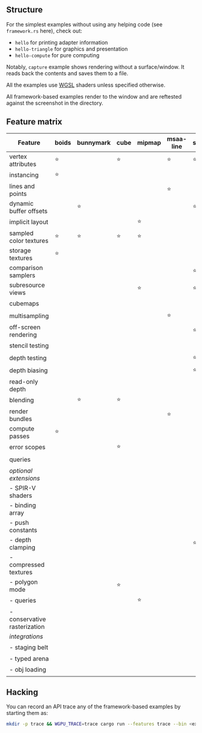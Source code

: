 ## Structure

For the simplest examples without using any helping code (see `framework.rs` here), check out:

- `hello` for printing adapter information
- `hello-triangle` for graphics and presentation
- `hello-compute` for pure computing

Notably, `capture` example shows rendering without a surface/window. It reads back the contents and saves them to a file.

All the examples use [WGSL](https://gpuweb.github.io/gpuweb/wgsl.html) shaders unless specified otherwise.

All framework-based examples render to the window and are reftested against the screenshot in the directory.

## Feature matrix

| Feature                      | boids  | bunnymark | cube   | mipmap | msaa-line | shadow | skybox | texture-arrays | water  | conservative-raster | stencil-triangles | occlusion-query |
| ---------------------------- | ------ | --------- | ------ | ------ | --------- | ------ | ------ | -------------- | ------ | ------------------- | ----------------- | --------------- |
| vertex attributes            | :star: |           | :star: |        | :star:    | :star: | :star: | :star:         | :star: |                     |                   | :star:          |
| instancing                   | :star: |           |        |        |           |        |        |                |        |                     |                   |                 |
| lines and points             |        |           |        |        | :star:    |        |        |                |        | :star:              |                   |                 |
| dynamic buffer offsets       |        | :star:    |        |        |           | :star: |        |                |        |                     |                   |                 |
| implicit layout              |        |           |        | :star: |           |        |        |                |        |                     |                   |                 |
| sampled color textures       | :star: | :star:    | :star: | :star: |           |        | :star: | :star:         | :star: | :star:              |                   |                 |
| storage textures             | :star: |           |        |        |           |        |        |                |        |                     |                   |                 |
| comparison samplers          |        |           |        |        |           | :star: |        |                |        |                     |                   |                 |
| subresource views            |        |           |        | :star: |           | :star: |        |                |        |                     |                   |                 |
| cubemaps                     |        |           |        |        |           |        | :star: |                |        |                     |                   |                 |
| multisampling                |        |           |        |        | :star:    |        |        |                |        |                     |                   |                 |
| off-screen rendering         |        |           |        |        |           | :star: |        |                | :star: | :star:              |                   |                 |
| stencil testing              |        |           |        |        |           |        |        |                |        |                     | :star:            |                 |
| depth testing                |        |           |        |        |           | :star: | :star: |                | :star: |                     |                   | :star:          |
| depth biasing                |        |           |        |        |           | :star: |        |                |        |                     |                   |                 |
| read-only depth              |        |           |        |        |           |        |        |                | :star: |                     |                   |                 |
| blending                     |        | :star:    | :star: |        |           |        |        |                | :star: |                     |                   |                 |
| render bundles               |        |           |        |        | :star:    |        |        |                | :star: |                     |                   |                 |
| compute passes               | :star: |           |        |        |           |        |        |                |        |                     |                   |                 |
| error scopes                 |        |           | :star: |        |           |        |        |                |        |                     |                   |                 |
| queries                      |        |           |        |        |           |        |        |                |        |                     |                   | :star:          |
| _optional extensions_        |        |           |        |        |           |        |        | :star:         |        |                     |                   |                 |
| - SPIR-V shaders             |        |           |        |        |           |        |        |                |        |                     |                   |                 |
| - binding array              |        |           |        |        |           |        |        | :star:         |        |                     |                   |                 |
| - push constants             |        |           |        |        |           |        |        |                |        |                     |                   |                 |
| - depth clamping             |        |           |        |        |           | :star: |        |                |        |                     |                   |                 |
| - compressed textures        |        |           |        |        |           |        | :star: |                |        |                     |                   |                 |
| - polygon mode               |        |           | :star: |        |           |        |        |                |        |                     |                   |                 |
| - queries                    |        |           |        | :star: |           |        |        |                |        |                     |                   |                 |
| - conservative rasterization |        |           |        |        |           |        |        |                |        | :star:              |                   |                 |
| _integrations_               |        |           |        |        |           |        |        |                |        |                     |                   |                 |
| - staging belt               |        |           |        |        |           |        | :star: |                |        |                     |                   |                 |
| - typed arena                |        |           |        |        |           |        |        |                |        |                     |                   |                 |
| - obj loading                |        |           |        |        |           |        | :star: |                |        |                     |                   |                 |

## Hacking

You can record an API trace any of the framework-based examples by starting them as:

```sh
mkdir -p trace && WGPU_TRACE=trace cargo run --features trace --bin <example-name>
```
